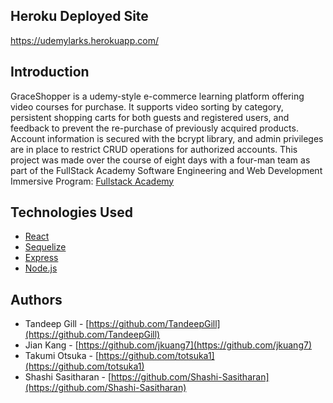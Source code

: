 ## Heroku Deployed Site
https://udemylarks.herokuapp.com/

## Introduction
GraceShopper is a udemy-style e-commerce learning platform offering video courses for purchase. It supports video sorting by category, persistent shopping carts for both guests and registered users, and feedback to prevent the re-purchase of previously acquired products. Account information is secured with the bcrypt library, and admin privileges are in place to restrict CRUD operations for authorized accounts. This project was made over the course of eight days with a four-man team as part of the FullStack Academy Software Engineering and Web Development Immersive Program: [Fullstack Academy](https://www.fullstackacademy.com/programs/coding-bootcamp)

## Technologies Used
- [React](https://reactjs.org//) 
- [Sequelize](https://sequelize.org/)
- [Express](https://expressjs.com/) 
- [Node.js](https://nodejs.org/en/) 

## Authors
 - Tandeep Gill - [https://github.com/TandeepGill](https://github.com/TandeepGill)
 - Jian Kang - [https://github.com/jkuang7](https://github.com/jkuang7)
 - Takumi Otsuka - [https://github.com/totsuka1](https://github.com/totsuka1)
 - Shashi Sasitharan - [https://github.com/Shashi-Sasitharan](https://github.com/Shashi-Sasitharan)
